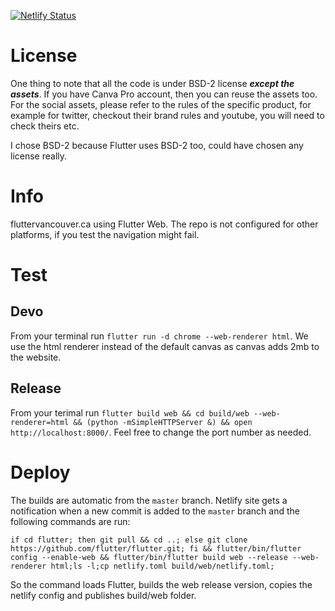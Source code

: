 [![Netlify Status](https://api.netlify.com/api/v1/badges/18f570a1-97f9-4e64-be23-f9b26ebf1279/deploy-status)](https://app.netlify.com/sites/compassionate-chandrasekhar-dfa50c/deploys)

# License
One thing to note that all the code is under BSD-2 license ***except the assets***. If you have Canva Pro account, then you can reuse the assets too. For the social assets, please refer to the rules of the specific product, for example for twitter, checkout their brand rules and youtube, you will need to check theirs etc. 

I chose BSD-2 because Flutter uses BSD-2 too, could have chosen any license really.

# Info

fluttervancouver.ca using Flutter Web. The repo is not configured for other platforms, if you test the navigation might fail.

# Test

## Devo

From your terminal run ```flutter run -d chrome --web-renderer html```. We use the html renderer instead of the default canvas as canvas adds 2mb to the website.

## Release

From your terimal run ```flutter build web && cd build/web --web-renderer=html && (python -mSimpleHTTPServer &) && open http://localhost:8000/```. Feel free to change the port number as needed.

# Deploy

The builds are automatic from the ```master``` branch. Netlify site gets a notification when a new commit is added to the ```master``` branch and the following commands are run:

```
if cd flutter; then git pull && cd ..; else git clone https://github.com/flutter/flutter.git; fi && flutter/bin/flutter config --enable-web && flutter/bin/flutter build web --release --web-renderer html;ls -l;cp netlify.toml build/web/netlify.toml;
```

So the command loads Flutter, builds the web release version, copies the netlify config and publishes build/web folder.
